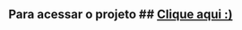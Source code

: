 ## Para acessar o projeto ## [Clique aqui :)](https://leonardohenriquedev.github.io/projects/lessons-learned/)